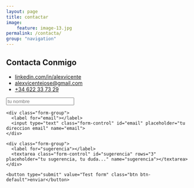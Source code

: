 ```yaml
---
layout: page
title: contactar
image:
    feature: image-13.jpg
permalink: /contacta/
group: "navigation"
---
```


<div id="contacta" class="bloc">
<h2>Contacta Conmigo<br></h2>

<ul class="list-unstyled">
  <li><a href="https://es.linkedin.com/in/alexvicente"><i class="fa fa-linkedin"></i> linkedin.com/in/alexvicente</a></li>
  <li><a href=""><i class="fa fa-envelope"></i> alexvicentejose@gmail.com</a></li>
  <li><a href="telto:+34622337329"><i class="fa fa-whatsapp"></i> +34 622 33 73 29</a></li>
</ul>
</div>


<!-- <h2 class="">Envíame un mensaje,<br> pídeme un presupuesto<br>o cuentame como te puedo ayudar.<br>&#9827;</h2> -->



<div class="show-form">
  <form role="form" action="http://getsimpleform.com/messages?form_api_token=b25558d215d6fc93731c51cf3144250c" method="post">
    <input type="hidden" name="redirect_to" value="value=&quot;http://localhost:4000/gracias.html&quot;">
    <div class="form-group">
      <label for="name"></label>
      <input type="text" class="form-control" id="name" placeholder="tu nombre" name="nombre">
    </div>

    <div class="form-group">
      <label for="email"></label>
      <input type="text" class="form-control" id="email" placeholder="tu direccion email" name="email">
    </div>

    <div class="form-group">
      <label for="sugerencia"></label>
      <textarea class="form-control" id="sugerencia" rows="3" placeholder="tu sugerencia, tu duda..." name="sugerencia"></textarea>
    </div>

    <button type="submit" value="Test form" class="btn btn-default">enviar</button>
  </form>
</div>

